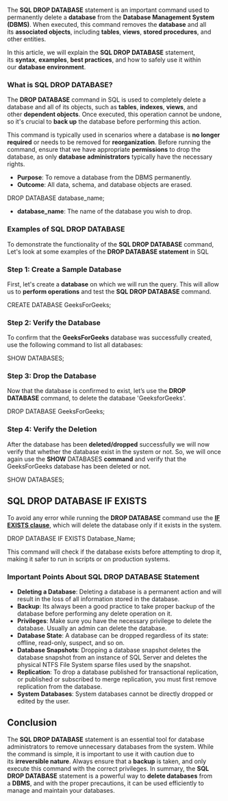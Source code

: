 The ****SQL DROP DATABASE**** statement is an important command used to permanently delete a ****database**** from the ****Database Management System (DBMS)****. When executed, this command removes the ****database**** and all its ****associated objects****, including ****tables****, ****views****, ****stored procedures****, and other entities.

In this article, we will explain the ****SQL DROP DATABASE**** statement, its ****syntax****, ****examples****, ****best practices****, and how to safely use it within our ****database environment****.

### What is SQL DROP DATABASE?

The ****DROP DATABASE**** command in SQL is used to completely delete a database and all of its objects, such as ****tables****, ****indexes****, ****views****, and other ****dependent objects****. Once executed, this operation cannot be undone, so it's crucial to ****back up**** the database before performing this action.

This command is typically used in scenarios where a database is ****no longer required**** or needs to be removed for ****reorganization****. Before running the command, ensure that we have appropriate ****permissions**** to drop the database, as only ****database administrators**** typically have the necessary rights.

- ****Purpose****: To remove a database from the DBMS permanently.  
- ****Outcome****: All data, schema, and database objects are erased.


DROP DATABASE database_name;

- ****database_name****: The name of the database you wish to drop.

### Examples of SQL DROP DATABASE

To demonstrate the functionality of the ****SQL DROP DATABASE**** command, Let's look at some examples of the ****DROP DATABASE statement**** in SQL

### Step 1: Create a Sample Database

First, let's create a ****database**** on which we will run the query. This will allow us to ****perform operations**** and test the ****SQL DROP DATABASE**** command.

CREATE DATABASE GeeksForGeeks;

### Step 2: Verify the Database

To confirm that the ****GeeksForGeeks**** database was successfully created, use the following command to list all databases:

SHOW DATABASES;


### Step 3: Drop the Database

Now that the database is confirmed to exist, let’s use the ****DROP DATABASE**** command, to delete the database 'GeeksforGeeks'.

DROP DATABASE GeeksForGeeks;

### Step 4: Verify the Deletion

After the database has been ****deleted/dropped**** successfully we will now verify that whether the database exist in the system or not. So, we will once again use the ****SHOW**** DATABASES ****command**** and verify that the GeeksForGeeks database has been deleted or not.

SHOW DATABASES;

## SQL DROP DATABASE IF EXISTS

To avoid any error while running the ****DROP DATABASE**** command use the [****IF EXISTS clause****](https://www.geeksforgeeks.org/sql-exists/), which will delete the database only if it exists in the system.

DROP DATABASE IF EXISTS Database_Name;

This command will check if the database exists before attempting to drop it, making it safer to run in scripts or on production systems.

### Important Points About SQL DROP DATABASE Statement

- ****Deleting a Database****: Deleting a database is a permanent action and will result in the loss of all information stored in the database.
- ****Backup****: Its always been a good practice to take proper backup of the database before performing any delete operation on it.
- ****Privileges****: Make sure you have the necessary privilege to delete the database. Usually an admin can delete the database.
- ****Database State****: A database can be dropped regardless of its state: offline, read-only, suspect, and so on.
- ****Database Snapshots****: Dropping a database snapshot deletes the database snapshot from an instance of SQL Server and deletes the physical NTFS File System sparse files used by the snapshot.
- ****Replication****: To drop a database published for transactional replication, or published or subscribed to merge replication, you must first remove replication from the database.
- ****System Databases****: System databases cannot be directly dropped or edited by the user.

## Conclusion

The ****SQL DROP DATABASE**** statement is an essential tool for database administrators to remove unnecessary databases from the system. While the command is simple, it is important to use it with caution due to its ****irreversible nature****. Always ensure that a ****backup**** is taken, and only execute this command with the correct privileges. In summary, the ****SQL DROP DATABASE**** statement is a powerful way to ****delete databases**** from a ****DBMS****, and with the proper precautions, it can be used efficiently to manage and maintain your databases.